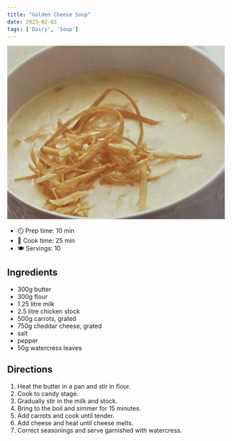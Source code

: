 ```yaml
---
title: "Golden Cheese Soup"
date: 2023-02-02
tags: ['Dairy', 'Soup']
---
```

![Golden Cheese Soup](/recipes/pix/golden-cheese-soup.png)

- ⏲️ Prep time: 10 min
- 🍳 Cook time: 25 min
- 🍽️ Servings: 10

## Ingredients

- 300g butter
- 300g flour
- 1.25 litre milk
- 2.5 litre chicken stock
- 500g carrots, grated
- 750g cheddar cheese, grated
- salt
- pepper
- 50g watercress leaves

## Directions

1. Heat the butter in a pan and stir in flour.
2. Cook to candy stage.
3. Gradually stir in the milk and stock.
4. Bring to the boil and simmer for 15 minutes.
5. Add carrots and cook until tender.
6. Add cheese and heat until cheese melts.
7. Correct seasonings and serve garnished with watercress.
